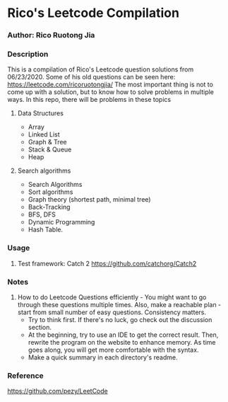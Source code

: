 # Rico's Leetcode Compilation

### Author: Rico Ruotong Jia

### Description
This is a compilation of Rico's Leetcode question solutions from 06/23/2020. Some of his old questions can be seen here: https://leetcode.com/ricoruotongjia/
The most important thing is not to come up with a solution, but to know how to solve problems in multiple ways. 
In this repo, there will be problems in these topics 
1. Data Structures
    - Array
    - Linked List
    - Graph & Tree
    - Stack & Queue
    - Heap

2. Search algorithms 
    - Search Algorithms
    - Sort algorithms
    - Graph theory (shortest path, minimal tree)
    - Back-Tracking 
    - BFS, DFS 
    - Dynamic Programming
    - Hash Table.  

### Usage
1. Test framework: Catch 2
https://github.com/catchorg/Catch2


### Notes
1. How to do Leetcode Questions efficiently - You might want to go through these questions multiple times. Also, make a reachable plan - start from small number of easy questions.
Consistency matters.    
    - Try to think first. If there's no luck, go check out the discussion section. 
    - At the beginning, try to use an IDE to get the correct result. Then, rewrite the program on the website to enhance memory. As time goes along, you will get more comfortable with the syntax. 
    - Make a quick summary in each directory's readme. 
    
### Reference 
https://github.com/pezy/LeetCode



